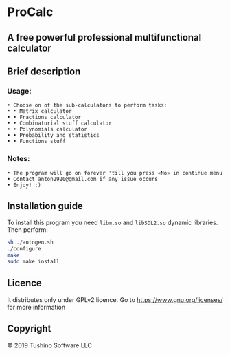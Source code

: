 # ProCalc 
## A free powerful professional multifunctional calculator

## Brief description
### Usage:
	• Choose on of the sub-calculators to perform tasks:
 	• • Matrix calculator
 	• • Fractions calculator
 	• • Combinatorial stuff calculator
 	• • Polynomials calculator
 	• • Probability and statistics
 	• • Functions stuff

### Notes:
	• The program will go on forever 'till you press «No» in continue menu
	• Contact anton2920@gmail.com if any issue occurs
	• Enjoy! :)

## Installation guide
To install this program you need `libm.so` and `libSDL2.so` dynamic libraries.
Then perform: 
```bash
sh ./autogen.sh
./configure
make
sudo make install
```

## Licence
It distributes only under GPLv2 licence. Go to https://www.gnu.org/licenses/ for more information

## Copyright 
© 2019 Tushino Software LLC
